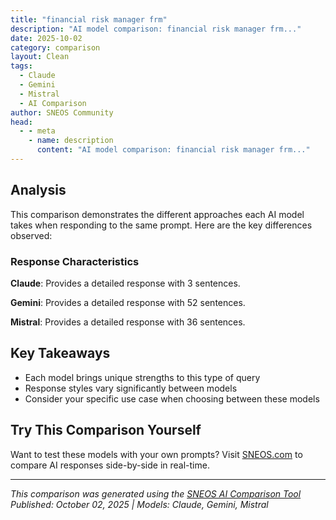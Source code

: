 ```yaml
---
title: "financial risk manager frm"
description: "AI model comparison: financial risk manager frm..."
date: 2025-10-02
category: comparison
layout: Clean
tags:
  - Claude
  - Gemini
  - Mistral
  - AI Comparison
author: SNEOS Community
head:
  - - meta
    - name: description
      content: "AI model comparison: financial risk manager frm..."
---
```


<ChatComparison
  title="financial risk manager frm"
  prompt="financial risk manager frm"
  :responses='{
    "Claude": "The **Financial Risk Manager (FRM)** is a globally recognized certification for risk management professionals, administered by the Global Association of Risk Professionals (GARP).\n\n## FRM Certification Overview\n\n### **What is FRM?**\n- Professional certification focusing on financial risk management\n- Designed for risk professionals, regulators, and consultants\n- Emphasizes practical, real-world risk management applications\n\n### **Two-Part Exam Structure**\n\n**Part I Topics:**\n- Foundations of Risk Management\n- Quantitative Analysis\n- Financial Markets and Products\n- Valuation and Risk Models\n\n**Part II Topics:**\n- Market Risk Measurement and Management\n- Credit Risk Measurement and Management\n- Operational and Integrated Risk Management\n- Risk Management and Investment Management\n- Liquidity and Treasury Risk Measurement and Management\n- Current Issues in Financial Markets\n\n## Key Benefits\n\n### **Career Advantages:**\n- Enhanced credibility in risk management roles\n- Higher earning potential\n- Global recognition\n- Career advancement opportunities\n- Networking with risk professionals worldwide\n\n### **Skills Developed:**\n- Risk assessment and measurement\n- Regulatory compliance\n- Portfolio risk management\n- Stress testing and scenario analysis\n- Model validation\n\n## Exam Details\n\n- **Format:** Multiple choice questions\n- **Part I:** 100 questions, 4 hours\n- **Part II:** 80 questions, 4 hours\n- **Frequency:** Offered twice yearly (May and November)\n- **Passing Rate:** Typically 40-50% for each part\n\n## Career Paths\n\n**Typical Roles:**\n- Risk Manager\n- Risk Analyst\n- Credit Risk Manager\n- Market Risk Manager\n- Compliance Officer\n- Risk Consultant\n\nWould you like more specific information about any aspect of the FRM certification?",
    "Gemini": "Okay, let\u0027s break down what a Financial Risk Manager (FRM) is and what they do.\n\n**What is a Financial Risk Manager (FRM)?**\n\nA Financial Risk Manager is a professional who identifies, analyzes, and manages financial risks for organizations.  They use their expertise to help companies make informed decisions, protect assets, and minimize potential losses. They are certified by the Global Association of Risk Professionals (GARP) after passing a rigorous two-part exam.\n\n**Key Responsibilities and Activities:**\n\n*   **Risk Identification:**  Identifying potential financial risks that an organization faces. This could include market risk (interest rate changes, currency fluctuations, commodity price volatility), credit risk (default by borrowers), operational risk (internal failures, fraud, or external events), liquidity risk (inability to meet short-term obligations), model risk (errors in financial models), and regulatory risk (changes in laws and regulations).\n*   **Risk Measurement and Analysis:** Quantifying the potential impact of identified risks using statistical models, simulations, and other analytical techniques.  This involves determining the probability of a risk occurring and the potential financial loss if it does.\n*   **Risk Mitigation:** Developing and implementing strategies to reduce or eliminate financial risks. This might involve hedging, diversification, insurance, setting up control systems, and developing contingency plans.\n*   **Risk Reporting:** Communicating risk exposures and mitigation strategies to management, stakeholders, and regulatory bodies.  This includes preparing reports, presentations, and dashboards that clearly explain the organization\u0027s risk profile.\n*   **Risk Monitoring:** Continuously monitoring risk exposures and the effectiveness of risk mitigation strategies.  This involves tracking key risk indicators (KRIs), conducting stress tests, and adapting strategies as needed.\n*   **Regulatory Compliance:** Ensuring that the organization complies with relevant financial regulations and reporting requirements.  This is particularly important in highly regulated industries like banking and insurance.\n*   **Model Validation:** FRMs also validate the risk models used within an organization to ensure accuracy and reliability.\n*   **Developing Risk Policies and Procedures:** Establishing and maintaining risk management policies and procedures that are aligned with the organization\u0027s overall risk appetite.\n\n**Who Employs FRMs?**\n\nFRMs are in demand across a wide range of industries, including:\n\n*   **Financial Institutions:** Banks, investment banks, hedge funds, asset management companies, insurance companies, and credit rating agencies.\n*   **Corporations:** Non-financial companies in various industries (e.g., energy, manufacturing, technology) that need to manage financial risks related to their operations.\n*   **Regulatory Agencies:** Government agencies that oversee financial institutions and markets.\n*   **Consulting Firms:** Firms that provide risk management consulting services to other organizations.\n\n**Skills and Qualifications:**\n\n*   **Strong Quantitative Skills:**  A solid understanding of mathematics, statistics, and financial modeling.\n*   **Analytical Skills:**  The ability to analyze complex data, identify patterns, and draw meaningful conclusions.\n*   **Communication Skills:**  The ability to clearly and effectively communicate risk information to both technical and non-technical audiences.\n*   **Problem-Solving Skills:**  The ability to identify and solve complex risk management problems.\n*   **Knowledge of Financial Markets:** A thorough understanding of financial instruments, markets, and regulations.\n*   **Ethical Conduct:**  A commitment to ethical principles and professional standards.\n*   **FRM Certification:**  While not always mandatory, holding the FRM certification from GARP is highly valued by employers.\n*   **Education:**  A bachelor\u0027s or master\u0027s degree in finance, economics, mathematics, statistics, or a related field is typically required.\n\n**GARP FRM Exam:**\n\nThe FRM exam is administered by the Global Association of Risk Professionals (GARP). It\u0027s a two-part exam, and candidates must pass both parts to earn the FRM certification.\n\n*   **Part I:**  Focuses on the tools and techniques used in risk management.\n*   **Part II:**  Focuses on the application of these tools and techniques to specific risk management challenges.\n\n**Why Pursue FRM?**\n\n*   **Career Advancement:**  The FRM certification is a globally recognized credential that can significantly enhance career prospects in the financial risk management field.\n*   **Increased Earning Potential:**  FRMs typically earn higher salaries than their non-certified counterparts.\n*   **Professional Development:**  The FRM program provides a comprehensive education in risk management principles and practices.\n*   **Industry Recognition:**  The FRM certification demonstrates a commitment to professional excellence and ethical conduct.\n\n**In summary, a Financial Risk Manager plays a vital role in helping organizations navigate the complex world of finance by identifying, measuring, and mitigating financial risks. The FRM certification is a valuable credential for professionals seeking to advance their careers in this growing field.**\n\nDo you have any specific questions about the FRM, the exam, career paths, or anything else related to financial risk management?  I\u0027m happy to provide more detailed information. For instance, are you interested in:\n\n*   Specific topics covered in the FRM exam?\n*   Career paths an FRM can take?\n*   Salaries for FRMs in different roles and locations?\n*   How to prepare for the FRM exam?\n*   The differences between the FRM and other certifications like the CFA?\n",
    "Mistral": "The Financial Risk Manager (FRM) designation is a professional certification offered by the Global Association of Risk Professionals (GARP). It is widely recognized in the financial industry and is designed to demonstrate a comprehensive understanding of risk management principles and practices. Here are some key points about the FRM certification:\n\n### Key Features of the FRM Certification:\n\n1. **Exam Structure**:\n   - **Part I**: Focuses on the tools used to assess financial risk, including quantitative analysis, fundamental risk management concepts, financial markets and products, and valuation and risk models.\n   - **Part II**: Covers the application of the tools learned in Part I, including market risk measurement and management, credit risk measurement and management, operational and integrated risk management, risk management and investment management, and current issues in financial markets.\n\n2. **Eligibility**:\n   - There are no formal educational prerequisites to sit for the FRM exams, but candidates are expected to have a strong foundation in finance, mathematics, and statistics.\n   - Candidates must pass both Part I and Part II of the exams and have at least two years of professional work experience in the field of financial risk management.\n\n3. **Exam Format**:\n   - Both parts of the exam are multiple-choice and are administered twice a year, typically in May and November.\n   - Part I consists of 100 multiple-choice questions, and Part II consists of 80 multiple-choice questions.\n\n4. **Study Materials**:\n   - GARP provides official study materials, including textbooks, practice exams, and online resources.\n   - Many candidates also use third-party study materials, online courses, and study groups to prepare for the exams.\n\n5. **Continuing Education**:\n   - Once certified, FRMs are required to complete 40 hours of continuing education every two years to maintain their certification.\n\n### Benefits of the FRM Certification:\n\n1. **Career Advancement**:\n   - The FRM certification can enhance career prospects and open doors to higher-level positions in risk management, finance, and related fields.\n\n2. **Recognition**:\n   - The FRM designation is globally recognized and respected, providing credibility and validation of expertise in financial risk management.\n\n3. **Knowledge and Skills**:\n   - The certification process provides a comprehensive education in risk management, equipping professionals with the tools and knowledge needed to manage financial risks effectively.\n\n4. **Networking**:\n   - Becoming an FRM provides access to a global network of risk management professionals, offering opportunities for collaboration, knowledge sharing, and professional development.\n\n### Preparation Tips:\n\n1. **Plan Ahead**:\n   - Start preparing well in advance, as the material is extensive and requires a deep understanding of various financial concepts.\n\n2. **Use Official Materials**:\n   - Utilize GARP\u0027s official study materials and practice exams to ensure you are covering all necessary topics.\n\n3. **Join Study Groups**:\n   - Participate in study groups or forums to discuss difficult concepts and share study strategies.\n\n4. **Practice Exams**:\n   - Take multiple practice exams to familiarize yourself with the format and timing of the actual exams.\n\n5. **Stay Updated**:\n   - Keep up with current issues and developments in financial markets and risk management, as these can be included in the exams.\n\nThe FRM certification is a valuable credential for professionals seeking to advance their careers in financial risk management. It requires dedication, hard work, and a strong foundation in financial concepts, but the rewards in terms of career opportunities and professional recognition can be significant."
  }'
  published-date="14:15"
/>

## Analysis

This comparison demonstrates the different approaches each AI model takes when responding to the same prompt. Here are the key differences observed:

### Response Characteristics

**Claude**: Provides a detailed response with 3 sentences. 

**Gemini**: Provides a detailed response with 52 sentences. 

**Mistral**: Provides a detailed response with 36 sentences. 

## Key Takeaways

- Each model brings unique strengths to this type of query
- Response styles vary significantly between models
- Consider your specific use case when choosing between these models

## Try This Comparison Yourself

Want to test these models with your own prompts? Visit [SNEOS.com](https://sneos.com) to compare AI responses side-by-side in real-time.

---

*This comparison was generated using the [SNEOS AI Comparison Tool](https://sneos.com)*
*Published: October 02, 2025 | Models: Claude, Gemini, Mistral*
